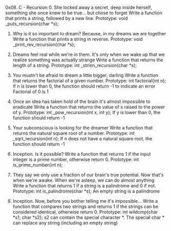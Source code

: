 0x08. C - Recursion
0. She locked away a secret, deep inside herself, something she once knew to be true... but chose to forget
Write a function that prints a string, followed by a new line.
Prototype: void _puts_recursion(char *s);

1. Why is it so important to dream? Because, in my dreams we are together
Write a function that prints a string in reverse.
Prototype: void _print_rev_recursion(char *s);

2. Dreams feel real while we're in them. It's only when we wake up that we realize something was actually strange
Write a function that returns the length of a string.
Prototype: int _strlen_recursion(char *s);

3. You mustn't be afraid to dream a little bigger, darling
Write a function that returns the factorial of a given number.
Prototype: int factorial(int n);
If n is lower than 0, the function should return -1 to indicate an error
Factorial of 0 is 1

4. Once an idea has taken hold of the brain it's almost impossible to eradicate
Write a function that returns the value of x raised to the power of y.
Prototype: int _pow_recursion(int x, int y);
If y is lower than 0, the function should return -1

5. Your subconscious is looking for the dreamer
Write a function that returns the natural square root of a number.
Prototype: int _sqrt_recursion(int n);
If n does not have a natural square root, the function should return -1

6. Inception. Is it possible?
Write a function that returns 1 if the input integer is a prime number, otherwise return 0.
Prototype: int is_prime_number(int n);

7. They say we only use a fraction of our brain's true potential. Now that's when we're awake. When we're asleep, we can do almost anything
Write a function that returns 1 if a string is a palindrome and 0 if not.
Prototype: int is_palindrome(char *s);
An empty string is a palindrome

8. Inception. Now, before you bother telling me it's impossible...
Write a function that compares two strings and returns 1 if the strings can be considered identical, otherwise return 0.
Prototype: int wildcmp(char *s1, char *s2);
s2 can contain the special character *.
The special char * can replace any string (including an empty string)
